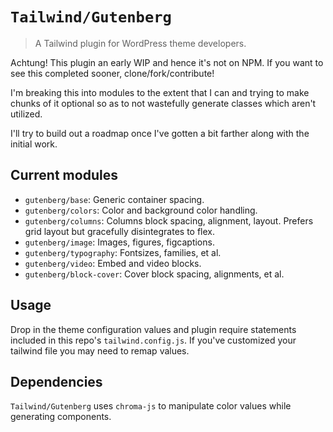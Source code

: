 # `Tailwind/Gutenberg`

> A Tailwind plugin for WordPress theme developers.

Achtung! This plugin an early WIP and hence it's not on NPM. If you want to see this completed sooner, clone/fork/contribute!

I'm breaking this into modules to the extent that I can and trying to make chunks of it optional so as to not wastefully generate classes which aren't utilized.

I'll try to build out a roadmap once I've gotten a bit farther along with the initial work.

## Current modules

- `gutenberg/base`: Generic container spacing.
- `gutenberg/colors`: Color and background color handling.
- `gutenberg/columns`: Columns block spacing, alignment, layout. Prefers grid layout but gracefully disintegrates to flex.
- `gutenberg/image`: Images, figures, figcaptions.
- `gutenberg/typography`: Fontsizes, families, et al.
- `gutenberg/video`: Embed and video blocks.
- `gutenberg/block-cover`: Cover block spacing, alignments, et al.

## Usage

Drop in the theme configuration values and plugin require statements included in this repo's `tailwind.config.js`. If you've customized your tailwind file you may need to remap values.

## Dependencies

`Tailwind/Gutenberg` uses `chroma-js` to manipulate color values while generating components.
